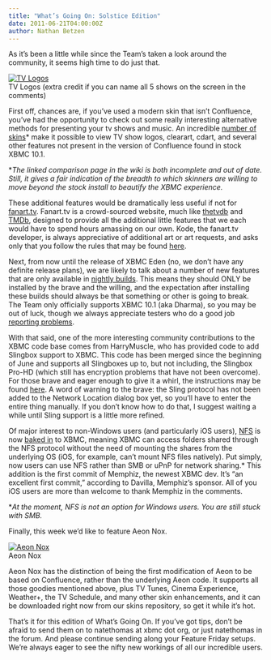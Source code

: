 ```yaml
---
title: "What’s Going On: Solstice Edition"
date: 2011-06-21T04:00:00Z
author: Nathan Betzen
---
```


As it’s been a little while since the Team’s taken a look around the community, it seems high time to do just that.

[![TV Logos](/images/blog/screenshot006-300x181.webp "TV Logos")](/images/blog/screenshot006.webp)  
 TV Logos (extra credit if you can name all 5 shows on the screen in the comments)

First off, chances are, if you’ve used a modern skin that isn’t Confluence, you’ve had the opportunity to check out some really interesting alternative methods for presenting your tv shows and music. An incredible [number of skins](https://kodi.wiki/view/Comparison_of_skin_features "Skin Comparison Chart")\* make it possible to view TV show logos, clearart, cdart, and several other features not present in the version of Confluence found in stock XBMC 10.1.

\*_The linked comparison page in the wiki is both incomplete and out of date. Still, it gives a fair indication of the breadth to which skinners are willing to move beyond the stock install to beautify the XBMC experience._

These additional features would be dramatically less useful if not for [fanart.tv](https://fanart.tv/ "fanart.tv"). Fanart.tv is a crowd-sourced website, much like [thetvdb](https://www.thetvdb.com/ "thetvdb.com") and [TMDb](https://www.themoviedb.org/ "The Movie Database"), designed to provide all the additional little features that we each would have to spend hours amassing on our own. Kode, the fanart.tv developer, is always appreciative of additional art or art requests, and asks only that you follow the rules that may be found [here](https://forum.kodi.tv/showthread.php?tid=87577 "Fanart.TV rules").

Next, from now until the release of XBMC Eden (no, we don’t have any definite release plans), we are likely to talk about a number of new features that are only available in [nightly builds](http://mirrors.xbmc.org/nightlies/ "Download Nightly Builds"). This means they should ONLY be installed by the brave and the willing, and the expectation after installing these builds should always be that something or other is going to break. The Team only officially supports XBMC 10.1 (aka Dharma), so you may be out of luck, though we always appreciate testers who do a good job [reporting problems](https://forum.kodi.tv/showthread.php?tid=34655 "How to report a problem in a useful way").

With that said, one of the more interesting community contributions to the XBMC code base comes from HarryMuscle, who has provided code to add Slingbox support to XBMC. This code has been merged since the beginning of June and supports all Slingboxes up to, but not including, the Slingbox Pro-HD (which still has encryption problems that have not been overcome). For those brave and eager enough to give it a whirl, the instructions may be found [here](https://kodi.wiki/view/Slingbox_Client "Slingbox Install Instructions"). A word of warning to the brave: the Sling protocol has not been added to the Network Location dialog box yet, so you’ll have to enter the entire thing manually. If you don’t know how to do that, I suggest waiting a while until Sling support is a little more refined.

Of major interest to non-Windows users (and particularly iOS users), [NFS](<https://en.wikipedia.org/wiki/Network_File_System_(protocol)> "Network File System protocol") is now [baked in](https://github.com/xbmc/xbmc/pull/192 "NFS support in XBMC") to XBMC, meaning XBMC can access folders shared through the NFS protocol without the need of mounting the shares from the underlying OS (iOS, for example, can’t mount NFS files natively). Put simply, now users can use NFS rather than SMB or uPnP for network sharing.\* This addition is the first commit of Memphiz, the newest XBMC dev. It’s “an excellent first commit,” according to Davilla, Memphiz’s sponsor. All of you iOS users are more than welcome to thank Memphiz in the comments.

\*_At the moment, NFS is not an option for Windows users. You are still stuck with SMB._

Finally, this week we’d like to feature Aeon Nox.

[![Aeon Nox](/images/blog/screenshot007-300x181.webp "Aeon Nox")](/images/blog/screenshot007.webp)  
 Aeon Nox

Aeon Nox has the distinction of being the first modification of Aeon to be based on Confluence, rather than the underlying Aeon code. It supports all those goodies mentioned above, plus TV Tunes, Cinema Experience, Weather+, the TV Schedule, and many other skin enhancements, and it can be downloaded right now from our skins repository, so get it while it’s hot.

That’s it for this edition of What’s Going On. If you’ve got tips, don’t be afraid to send them on to natethomas at xbmc dot org, or just natethomas in the forum. And please continue sending along your Feature Friday setups. We’re always eager to see the nifty new workings of all our incredible users.
